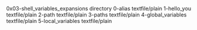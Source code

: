 0x03-shell_variables_expansions						directory
0-alias									textfile/plain
1-hello_you								textfile/plain
2-path									textfile/plain
3-paths									textfile/plain
4-global_variables							textfile/plain
5-local_variables							textfile/plain

